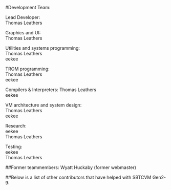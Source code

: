 #Development Team:        
        
Lead Developer:        
  Thomas Leathers        
        
Graphics and UI:        
  Thomas Leathers        
        
Utilities and systems programming:        
  Thomas Leathers        
  eekee        
        
TROM programming:        
  Thomas Leathers        
  eekee        

Compilers & Interpreters:
  Thomas Leathers        
  eekee        
 
VM architecture and system design:        
  Thomas Leathers        
  eekee        
        
Research:        
  eekee        
  Thomas Leathers        
        
Testing:        
  eekee        
  Thomas Leathers        
        
##Former teammembers:
Wyatt Huckaby (former webmaster)

##Below is a list of other contributors that have helped with SBTCVM Gen2-9:        